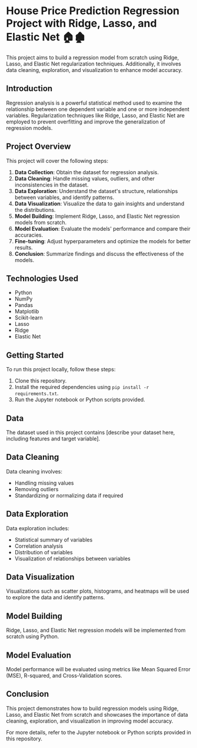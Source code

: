 # House Price Prediction Regression Project with Ridge, Lasso, and Elastic Net 🏠🏚

This project aims to build a regression model from scratch using Ridge, Lasso, and Elastic Net regularization techniques. Additionally, it involves data cleaning, exploration, and visualization to enhance model accuracy.

## Introduction

Regression analysis is a powerful statistical method used to examine the relationship between one dependent variable and one or more independent variables. Regularization techniques like Ridge, Lasso, and Elastic Net are employed to prevent overfitting and improve the generalization of regression models.

## Project Overview

This project will cover the following steps:

1. **Data Collection**: Obtain the dataset for regression analysis.
2. **Data Cleaning**: Handle missing values, outliers, and other inconsistencies in the dataset.
3. **Data Exploration**: Understand the dataset's structure, relationships between variables, and identify patterns.
4. **Data Visualization**: Visualize the data to gain insights and understand the distributions.
5. **Model Building**: Implement Ridge, Lasso, and Elastic Net regression models from scratch.
6. **Model Evaluation**: Evaluate the models' performance and compare their accuracies.
7. **Fine-tuning**: Adjust hyperparameters and optimize the models for better results.
8. **Conclusion**: Summarize findings and discuss the effectiveness of the models.

## Technologies Used

- Python
- NumPy
- Pandas
- Matplotlib
- Scikit-learn
- Lasso
- Ridge
- Elastic Net

## Getting Started

To run this project locally, follow these steps:

1. Clone this repository.
2. Install the required dependencies using `pip install -r requirements.txt`.
3. Run the Jupyter notebook or Python scripts provided.

## Data

The dataset used in this project contains [describe your dataset here, including features and target variable].

## Data Cleaning

Data cleaning involves:
- Handling missing values
- Removing outliers
- Standardizing or normalizing data if required

## Data Exploration

Data exploration includes:
- Statistical summary of variables
- Correlation analysis
- Distribution of variables
- Visualization of relationships between variables

## Data Visualization

Visualizations such as scatter plots, histograms, and heatmaps will be used to explore the data and identify patterns.

## Model Building

Ridge, Lasso, and Elastic Net regression models will be implemented from scratch using Python.

## Model Evaluation

Model performance will be evaluated using metrics like Mean Squared Error (MSE), R-squared, and Cross-Validation scores.

## Conclusion

This project demonstrates how to build regression models using Ridge, Lasso, and Elastic Net from scratch and showcases the importance of data cleaning, exploration, and visualization in improving model accuracy.

For more details, refer to the Jupyter notebook or Python scripts provided in this repository.

